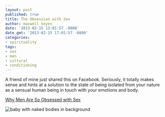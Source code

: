 ```yaml
---
layout: post
published: true
title: The Obsession with Sex
author: maxwell keyes
date: '2013-02-15 13:01:57 -0800'
date_gmt: '2013-02-15 17:01:57 -0800'
categories:
- spirituality
tags:
- sex
- men
- cultural
- conditioning
---
```


A friend of mine just shared this on Facebook. Seriously, it totally makes sense
and hints at a solution to the state of being isolated from your nature as a
sensual human being in touch with your emotions and body.

[Why Men Are So Obsessed with Sex]

[Why Men Are So Obsessed with Sex]: http://www.interchangecounseling.com/blog/why-men-are-so-obsessed-with-sex/

![baby with naked bodies in background](./man-baby-bodies.jpg "baby with naked bodies in background")
